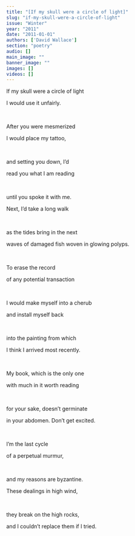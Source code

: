 ```yaml
---
title: "[If my skull were a circle of light]"
slug: "if-my-skull-were-a-circle-of-light"
issue: "Winter"
year: "2011"
date: "2011-01-01"
authors: ['David Wallace']
section: "poetry"
audio: []
main_image: ""
banner_image: ""
images: []
videos: []
---
```

If my skull were a circle of light

 I would use it unfairly.

  

 After you were mesmerized

 I would place my tattoo,

  

 and setting you down, I’d

 read you what I am reading

  

 until you spoke it with me.

 Next, I’d take a long walk

  

 as the tides bring in the next

 waves of damaged fish woven in glowing polyps.

  

 To erase the record

 of any potential transaction

  

 I would make myself into a cherub

 and install myself back

  

 into the painting from which

 I think I arrived most recently.

  

 My book, which is the only one

 with much in it worth reading

  

 for your sake, doesn’t germinate

 in your abdomen. Don’t get excited.

  

 I’m the last cycle

 of a perpetual murmur,

  

 and my reasons are byzantine.

 These dealings in high wind,

  

 they break on the high rocks,

 and I couldn’t replace them if I tried.

